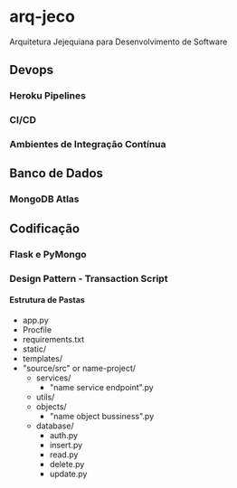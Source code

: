 # arq-jeco
Arquitetura Jejequiana para Desenvolvimento de Software

## Devops

### Heroku Pipelines

### CI/CD

### Ambientes de Integração Contínua

## Banco de Dados

### MongoDB Atlas

## Codificação

### Flask e PyMongo

### Design Pattern - Transaction Script

#### Estrutura de Pastas
- app.py
- Procfile
- requirements.txt
- static/
- templates/
- "source/src" or name-project/
  - services/
      - "name service endpoint".py
  - utils/
  - objects/
      - "name object bussiness".py
  - database/
      - auth.py
      - insert.py
      - read.py
      - delete.py
      - update.py
 

